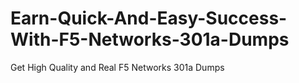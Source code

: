 # Earn-Quick-And-Easy-Success-With-F5-Networks-301a-Dumps
Get High Quality and Real F5 Networks 301a Dumps
